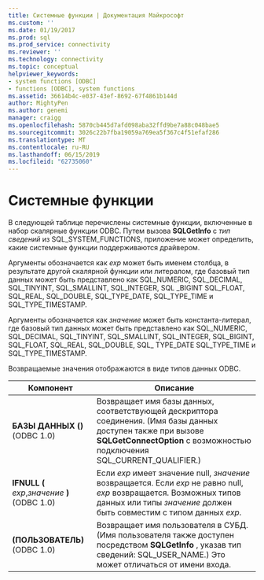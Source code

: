 ```yaml
---
title: Системные функции | Документация Майкрософт
ms.custom: ''
ms.date: 01/19/2017
ms.prod: sql
ms.prod_service: connectivity
ms.reviewer: ''
ms.technology: connectivity
ms.topic: conceptual
helpviewer_keywords:
- system functions [ODBC]
- functions [ODBC], system functions
ms.assetid: 36614b4c-e037-43ef-8692-67f4861b144d
author: MightyPen
ms.author: genemi
manager: craigg
ms.openlocfilehash: 5870cb445d7afd098aba32ffd9be7a88c048bae5
ms.sourcegitcommit: 3026c22b7fba19059a769ea5f367c4f51efaf286
ms.translationtype: MT
ms.contentlocale: ru-RU
ms.lasthandoff: 06/15/2019
ms.locfileid: "62735060"
---
```

# <a name="system-functions"></a>Системные функции
В следующей таблице перечислены системные функции, включенные в набор скалярные функции ODBC. Путем вызова **SQLGetInfo** с *тип сведений* из SQL_SYSTEM_FUNCTIONS, приложение может определить, какие системные функции поддерживаются драйвером.  
  
 Аргументы обозначается как *exp* может быть именем столбца, в результате другой скалярной функции или литералом, где базовый тип данных может быть представлено как SQL_NUMERIC, SQL_DECIMAL, SQL_TINYINT, SQL_SMALLINT, SQL_INTEGER, SQL _BIGINT SQL_FLOAT, SQL_REAL, SQL_DOUBLE, SQL_TYPE_DATE, SQL_TYPE_TIME и SQL_TYPE_TIMESTAMP.  
  
 Аргументы обозначается как *значение* может быть константа-литерал, где базовый тип данных может быть представлено как SQL_NUMERIC, SQL_DECIMAL, SQL_TINYINT, SQL_SMALLINT, SQL_INTEGER, SQL_BIGINT, SQL_FLOAT, SQL_REAL, SQL_DOUBLE, SQL_ TYPE_DATE SQL_TYPE_TIME и SQL_TYPE_TIMESTAMP.  
  
 Возвращаемые значения отображаются в виде типов данных ODBC.  
  
|Компонент|Описание|  
|--------------|-----------------|  
|**БАЗЫ ДАННЫХ ()** (ODBC 1.0)|Возвращает имя базы данных, соответствующей дескриптора соединения. (Имя базы данных доступен также при вызове **SQLGetConnectOption** с возможностью подключения SQL_CURRENT_QUALIFIER.)|  
|**IFNULL (** _exp_,_значение_ **)** (ODBC 1.0)|Если *exp* имеет значение null, *значение* возвращается. Если *exp* не равно null, *exp* возвращается. Возможных типов данных или типы *значение* должен быть совместим с типом данных *exp*.|  
|**(ПОЛЬЗОВАТЕЛЬ)** (ODBC 1.0)|Возвращает имя пользователя в СУБД. (Имя пользователя также доступен посредством **SQLGetInfo** , указав тип сведений: SQL_USER_NAME.) Это может отличаться от имени входа.|

